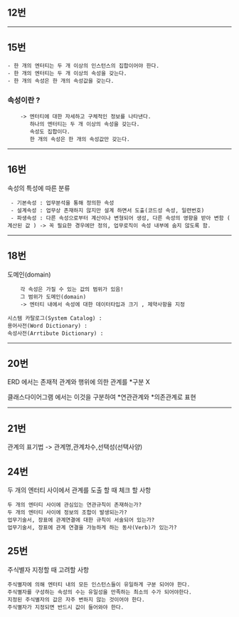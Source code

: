 ## 12번




---
## 15번
    - 한 개의 엔터티는 두 개 이상의 인스턴스의 집합이어야 한다.
    - 한 개의 엔터티는 두 개 이상의 속성을 갖는다.
    - 한 개의 속성은 한 개의 속성값을 갖는다.
### 속성이란 ?
        -> 엔터티에 대한 자세하고 구체적인 정보를 나타낸다.
           하나의 엔터티는 두 개 이상의 속성을 갖는다.
           속성도 집합이다.
           한 개의 속성은 한 개의 속성값만 갖는다.
---
## 16번
속성의 특성에 따른 분류
```
 - 기본속성 : 업무분석을 통해 정의한 속성
 - 설계속성 : 업무상 존재하지 않지만 설계 하면서 도출(코드성 속성, 일련번호)
 - 파생속성 : 다른 속성으로부터 계산이나 변형되어 생성, 다른 속성의 영향을 받아 변함 ( 계산된 값 ) -> 꼭 필요한 경우에만 정의, 업무로직이 속성 내부에 숨지 않도록 함.
```
---

 ## 18번 
도메인(domain)
```
    각 속성은 가질 수 있는 값의 범위가 있음!
    그 범위가 도메인(domain)
    -> 엔터티 내에서 속성에 대한 데이터타입과 크기 , 제약사항을 지정
```
```
시스템 카탈로그(System Catalog) :
용어사전(Word Dictionary) :
속성사전(Arrtibute Dictionary) : 
```
---

## 20번
ERD 에서는 존재적 관계와 행위에 의한 관계를 *구분 X

클래스다이어그램 에서는 이것을 구분하여 *연관관계와 *의존관계로 표현

---
## 21번
관계의 표기법 -> 관계명,관계차수,선택성(선택사양)

## 24번
두 개의 엔터티 사이에서 관계를 도출 할 때 체크 할 사항
``` 
두 개의 엔터티 사이에 관심있는 연관규칙이 존재하는가?
두 개의 엔터티 사이에 정보의 조합이 발생되는가?
업무기술서, 장표에 관계연결에 대한 규칙이 서술되어 있는가?
업무기술서, 장표에 관계 연결을 가능하게 하는 동사(Verb)가 있는가?
```

## 25번
주식별자 지정할 때 고려할 사항
```
주식별자에 의해 엔터티 내의 모든 인스턴스들이 유일하게 구분 되어야 한다.
주식별자를 구성하는 속성의 수는 유일성을 만족하는 최소의 수가 되어야한다.
지정된 주식별자의 값은 자주 변하지 않는 것이어야 한다.
주식별자가 지정되면 반드시 값이 들어와야 한다.
```
